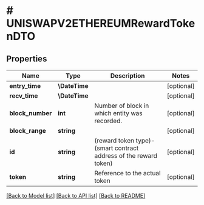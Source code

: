 # # UNISWAPV2ETHEREUMRewardTokenDTO

## Properties

Name | Type | Description | Notes
------------ | ------------- | ------------- | -------------
**entry_time** | **\DateTime** |  | [optional]
**recv_time** | **\DateTime** |  | [optional]
**block_number** | **int** | Number of block in which entity was recorded. | [optional]
**block_range** | **string** |  | [optional]
**id** | **string** | (reward token type)-(smart contract address of the reward token) | [optional]
**token** | **string** | Reference to the actual token | [optional]

[[Back to Model list]](../../README.md#models) [[Back to API list]](../../README.md#endpoints) [[Back to README]](../../README.md)
